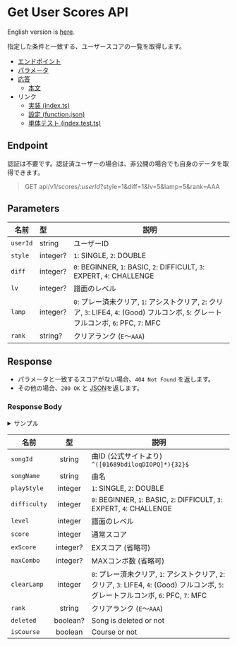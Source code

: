 # Get User Scores API

English version is [here](./README.md).

指定した条件と一致する、ユーザースコアの一覧を取得します。

- [エンドポイント](#endpoint)
- [パラメータ](#parameters)
- [応答](#response)
  - [本文](#response-body)
- リンク
  - [実装 (index.ts)](index.ts)
  - [設定 (function.json)](function.json)
  - [単体テスト (index.test.ts)](index.test.ts)

## Endpoint

認証は不要です。認証済ユーザーの場合は、非公開の場合でも自身のデータを取得できます。

> GET api/v1/scores/*:userId*?style=1&diff=1&lv=5&lamp=5&rank=AAA

## Parameters

|名前|型|説明|
|---|:--|---|
|`userId`|string|ユーザーID|
|`style`|integer?|`1`: SINGLE, `2`: DOUBLE|
|`diff`|integer?|`0`: BEGINNER, `1`: BASIC, `2`: DIFFICULT, `3`: EXPERT, `4`: CHALLENGE|
|`lv`|integer?|譜面のレベル|
|`lamp`|integer?|`0`: プレー済未クリア, `1`: アシストクリア, `2`: クリア, `3`: LIFE4, `4`: (Good) フルコンボ, `5`: グレートフルコンボ, `6`: PFC, `7`: MFC|
|`rank`|string?|クリアランク (`E`～`AAA`)|

## Response

- パラメータと一致するスコアがない場合、`404 Not Found` を返します。
- その他の場合、`200 OK` と [JSON](#response-body)を返します。

### Response Body

<details>
  <summary>サンプル</summary>

```json
[
  {
    "songId": "QPd01OQqbOIiDoO1dbdo1IIbb60bqPdl",
    "songName": "愛言葉",
    "playStyle": 1,
    "difficulty": 0,
    "level": 3,
    "score": 999950,
    "clearLamp": 6,
    "rank": "AAA",
    "isCourse": false
  }
]
```

</details>

|名前|型|説明|
|---|:--:|--|
|`songId`|string|曲ID (公式サイトより) `^([01689bdiloqDIOPQ]*){32}$`|
|`songName`|string|曲名|
|`playStyle`|integer|`1`: SINGLE, `2`: DOUBLE|
|`difficulty`|integer|`0`: BEGINNER, `1`: BASIC, `2`: DIFFICULT, `3`: EXPERT, `4`: CHALLENGE|
|`level`|integer|譜面のレベル|
|`score`|integer|通常スコア|
|`exScore`|integer?|EXスコア (省略可)|
|`maxCombo`|integer?|MAXコンボ数 (省略可)|
|`clearLamp`|integer|`0`: プレー済未クリア, `1`: アシストクリア, `2`: クリア, `3`: LIFE4, `4`: (Good) フルコンボ, `5`: グレートフルコンボ, `6`: PFC, `7`: MFC|
|`rank`|string|クリアランク (`E`～`AAA`)|
|`deleted`|boolean?|Song is deleted or not|
|`isCourse`|boolean|Course or not|

